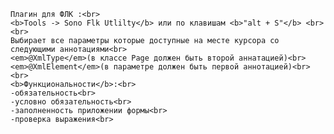     Плагин для ФЛК :<br>
    <b>Tools -> Sono Flk Utlilty</b> или по клавишам <b>"alt + S"</b> <br>
    <br>
    Выбирает все параметры которые доступные на месте курсора со следующими аннотациями<br>
    <em>@XmlType</em>(в классе Page должен быть второй аннатацией)<br>
    <em>@XmlElement</em>(в параметре должен быть первой аннотацией)<br>
    <br>
    <b>Функциональности</b>:<br>
    -обязательность<br>
    -условно обязательность<br>
    -заполненность приложении формы<br>
    -проверка выражения<br>
